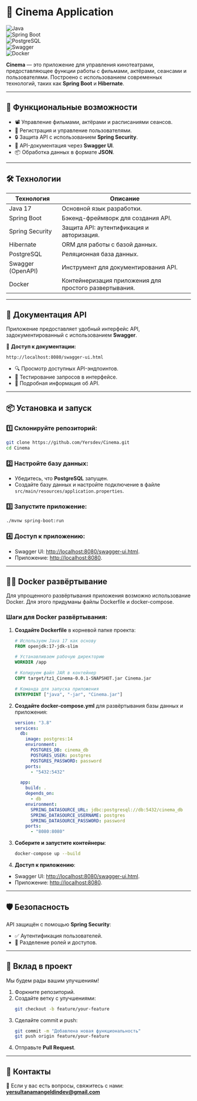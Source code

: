 # 🎥 **Cinema Application**

![Java](https://img.shields.io/badge/Java-17-blue?style=flat-square&logo=java)  
![Spring Boot](https://img.shields.io/badge/Spring%20Boot-3.0-green?style=flat-square&logo=spring)  
![PostgreSQL](https://img.shields.io/badge/PostgreSQL-14-blue?style=flat-square&logo=postgresql)  
![Swagger](https://img.shields.io/badge/Swagger-API-orange?style=flat-square&logo=swagger)  
![Docker](https://img.shields.io/badge/Docker-Container-blue?style=flat-square&logo=docker)

**Cinema** — это приложение для управления кинотеатрами, предоставляющее функции работы с фильмами, актёрами, сеансами и пользователями. Построено с использованием современных технологий, таких как **Spring Boot** и **Hibernate**.

---

## 🚀 **Функциональные возможности**

- 📽️ Управление фильмами, актёрами и расписаниями сеансов.
- 👥 Регистрация и управление пользователями.
- 🔒 Защита API с использованием **Spring Security**.
- 📄 API-документация через **Swagger UI**.
- 📦 Обработка данных в формате **JSON**.

---

## 🛠️ **Технологии**

| **Технология**    | **Описание**                                           |
| ----------------- | ------------------------------------------------------ |
| Java 17           | Основной язык разработки.                              |
| Spring Boot       | Бэкенд-фреймворк для создания API.                     |
| Spring Security   | Защита API: аутентификация и авторизация.              |
| Hibernate         | ORM для работы с базой данных.                         |
| PostgreSQL        | Реляционная база данных.                               |
| Swagger (OpenAPI) | Инструмент для документирования API.                   |
| Docker            | Контейнеризация приложения для простого развертывания. |

---

## 📄 **Документация API**

Приложение предоставляет удобный интерфейс API, задокументированный с использованием **Swagger**.

📍 **Доступ к документации:**

```plaintext
http://localhost:8080/swagger-ui.html
```

- 🔍 Просмотр доступных API-эндпоинтов.
- 🧪 Тестирование запросов в интерфейсе.
- 📘 Подробная информация об API.

---

## 📦 **Установка и запуск**

### 1️⃣ Склонируйте репозиторий:

```bash
git clone https://github.com/Yersdev/Cinema.git
cd Cinema
```

### 2️⃣ Настройте базу данных:

- Убедитесь, что **PostgreSQL** запущен.
- Создайте базу данных и настройте подключение в файле `src/main/resources/application.properties`.

### 3️⃣ Запустите приложение:

```bash
./mvnw spring-boot:run
```

### 4️⃣ Доступ к приложению:

- Swagger UI: [http://localhost:8080/swagger-ui.html](http://localhost:8080/swagger-ui.html).
- Приложение: [http://localhost:8080](http://localhost:8080).

---

## 🙋‍♀️ **Docker развёртывание**

Для упрощенного развёртывания приложения возможно использование Docker. Для этого придуманы файлы Dockerfile и docker-compose.

### Шаги для Docker развёртывания:

1. **Создайте Dockerfile** в корневой папке проекта:

   ```dockerfile
   # Используем Java 17 как основу
   FROM openjdk:17-jdk-slim

   # Устанавливаем рабочую директорию
   WORKDIR /app

   # Копируем файл JAR в контейнер
   COPY target/tz1_Cinema-0.0.1-SNAPSHOT.jar Cinema.jar

   # Команда для запуска приложения
   ENTRYPOINT ["java", "-jar", "Cinema.jar"]
   ```

2. **Создайте docker-compose.yml** для развёртывания базы данных и приложения:

   ```yaml
   version: "3.8"
   services:
     db:
       image: postgres:14
       environment:
         POSTGRES_DB: cinema_db
         POSTGRES_USER: postgres
         POSTGRES_PASSWORD: password
       ports:
         - "5432:5432"

     app:
       build: .
       depends_on:
         - db
       environment:
         SPRING_DATASOURCE_URL: jdbc:postgresql://db:5432/cinema_db
         SPRING_DATASOURCE_USERNAME: postgres
         SPRING_DATASOURCE_PASSWORD: password
       ports:
         - "8080:8080"
   ```

3. **Соберите и запустите контейнеры**:

   ```bash
   docker-compose up --build
   ```

4. **Доступ к приложению**:

- Swagger UI: [http://localhost:8080/swagger-ui.html](http://localhost:8080/swagger-ui.html).
- Приложение: [http://localhost:8080](http://localhost:8080).

---

## 🛡️ **Безопасность**

API защищён с помощью **Spring Security**:

- ✅ Аутентификация пользователей.
- 🔐 Разделение ролей и доступов.

---

## 🤝 **Вклад в проект**

Мы будем рады вашим улучшениям!

1. Форкните репозиторий.
2. Создайте ветку с улучшениями:
   ```bash
   git checkout -b feature/your-feature
   ```
3. Сделайте commit и push:
   ```bash
   git commit -m "Добавлена новая функциональность"
   git push origin feature/your-feature
   ```
4. Отправьте **Pull Request**.

---

## 📧 **Контакты**

📮 Если у вас есть вопросы, свяжитесь с нами: **yersultanamangeldindev@gmail.com**
